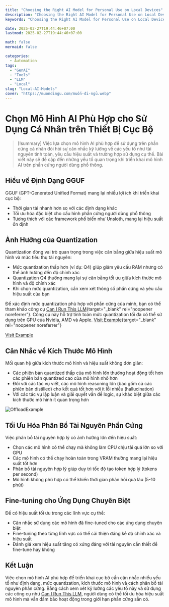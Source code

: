 ```yaml
---
title: "Choosing the Right AI Model for Personal Use on Local Devices"
description: "Choosing the Right AI Model for Personal Use on Local Devices"
keywords: "Choosing the Right AI Model for Personal Use on Local Devices"

date: 2025-02-27T19:44:46+07:00
lastmod: 2025-02-27T19:44:46+07:00

math: false
mermaid: false

categories:
  - Automation
tags:
  - "GenAI"
  - "Tools"
  - "LLM"
  - "Local"
slug: "Local-AI-Models"
cover: "https://muondingu.com/muốn-đi-ngủ.webp"
---
```

# Chọn Mô Hình AI Phù Hợp cho Sử Dụng Cá Nhân trên Thiết Bị Cục Bộ
<!--more-->

>[!summary]
> Việc lựa chọn mô hình AI phù hợp để sử dụng trên phần cứng cá nhân đòi hỏi sự cân nhắc kỹ lưỡng về các yếu tố như tài nguyên tính toán, yêu cầu hiệu suất và trường hợp sử dụng cụ thể. Bài viết này sẽ đề cập đến những yếu tố quan trọng khi triển khai mô hình AI trên phần cứng người dùng phổ thông.  

## Hiểu về Định Dạng GGUF  

GGUF (GPT-Generated Unified Format) mang lại nhiều lợi ích khi triển khai cục bộ:  

- Thời gian tải nhanh hơn so với các định dạng khác  
- Tối ưu hóa đặc biệt cho cấu hình phần cứng người dùng phổ thông  
- Tương thích với các framework phổ biến như Unsloth, mang lại hiệu suất ổn định  

## Ảnh Hưởng của Quantization  

Quantization đóng vai trò quan trọng trong việc cân bằng giữa hiệu suất mô hình và mức tiêu thụ tài nguyên:  

- Mức quantization thấp hơn (ví dụ: Q4) giúp giảm yêu cầu RAM nhưng có thể ảnh hưởng đến độ chính xác  
- Quantization Q4 thường mang lại sự cân bằng tối ưu giữa kích thước mô hình và độ chính xác  
- Khi chọn mức quantization, cần xem xét thông số phần cứng và yêu cầu hiệu suất của bạn  

Để xác định mức quantization phù hợp với phần cứng của mình, bạn có thể tham khảo công cụ [Can I Run This LLM](https://canirunthisllm.com/){target="_blank" rel="noopener noreferrer"}. Công cụ này hỗ trợ tính toán mức quantization tối đa có thể sử dụng trên GPU của Nvidia, AMD và Apple.   [Visit Example](https://example.com){target="_blank" rel="noopener noreferrer"}

<a href="https://example.com" target="_blank" rel="noopener noreferrer">Visit Example</a>

## Cân Nhắc về Kích Thước Mô Hình  

Mối quan hệ giữa kích thước mô hình và hiệu suất không đơn giản:  

- Các phiên bản quantized thấp của mô hình lớn thường hoạt động tốt hơn các phiên bản quantized cao của mô hình nhỏ hơn  
- Đối với các tác vụ viết, các mô hình reasoning lớn (bao gồm cả các phiên bản distilled) cho kết quả tốt hơn với ít lỗi nhiễu (hallucination)  
- Với các tác vụ lập luận và giải quyết vấn đề logic, sự khác biệt giữa các kích thước mô hình ít quan trọng hơn  

![OffloadExample](/images/AImodeloffloadexample.jpg)

## Tối Ưu Hóa Phân Bổ Tài Nguyên Phần Cứng  

Việc phân bổ tài nguyên hợp lý có ảnh hưởng lớn đến hiệu suất:  

- Chọn các mô hình có thể chạy mà không làm CPU chịu tải quá lớn so với GPU  
- Các mô hình có thể chạy hoàn toàn trong VRAM thường mang lại hiệu suất tốt hơn  
- Phân bổ tài nguyên hợp lý giúp duy trì tốc độ tạo token hợp lý (tokens per second)  
- Mô hình không phù hợp có thể khiến thời gian phản hồi quá lâu (5-10 phút)  

## Fine-tuning cho Ứng Dụng Chuyên Biệt  

Để có hiệu suất tối ưu trong các lĩnh vực cụ thể:  

- Cân nhắc sử dụng các mô hình đã fine-tuned cho các ứng dụng chuyên biệt  
- Fine-tuning theo từng lĩnh vực có thể cải thiện đáng kể độ chính xác và hiệu suất  
- Đánh giá xem hiệu suất tăng có xứng đáng với tài nguyên cần thiết để fine-tune hay không  

## Kết Luận  

Việc chọn mô hình AI phù hợp để triển khai cục bộ cần cân nhắc nhiều yếu tố như định dạng, mức quantization, kích thước mô hình và cách phân bổ tài nguyên phần cứng. Bằng cách xem xét kỹ lưỡng các yếu tố này và sử dụng các công cụ như [Can I Run This LLM](https://canirunthisllm.com/), người dùng có thể tối ưu hóa hiệu suất mô hình mà vẫn đảm bảo hoạt động trong giới hạn phần cứng sẵn có.